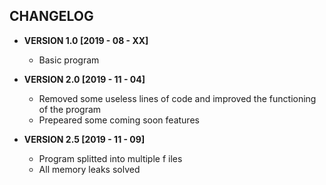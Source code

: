 CHANGELOG
---------

+ **VERSION 1.0 [2019 - 08 - XX]**
	- Basic program

+ **VERSION 2.0 [2019 - 11 - 04]**
	- Removed some useless lines of code and improved the functioning of the program
	- Prepeared some coming soon features

+ **VERSION 2.5 [2019 - 11 - 09]**
	- Program splitted into multiple f iles
	- All memory leaks solved
